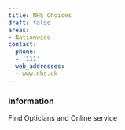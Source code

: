 ```yaml
---
title: NHS Choices
draft: false
areas:
- Nationwide
contact:
  phone:
  - '111'
  web_addresses:
  - www.nhs.uk
---
```


### Information
Find Opticians
 and Online service

